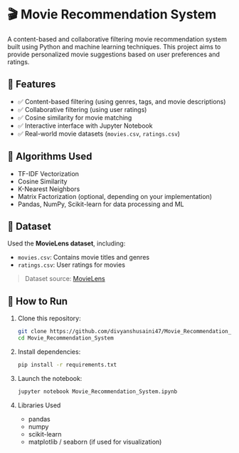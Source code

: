 # 🎬 Movie Recommendation System

A content-based and collaborative filtering movie recommendation system built using Python and machine learning techniques. This project aims to provide personalized movie suggestions based on user preferences and ratings.

## 📌 Features

- ✅ Content-based filtering (using genres, tags, and movie descriptions)
- ✅ Collaborative filtering (using user ratings)
- ✅ Cosine similarity for movie matching
- ✅ Interactive interface with Jupyter Notebook
- ✅ Real-world movie datasets (`movies.csv`, `ratings.csv`)

## 🧠 Algorithms Used

- TF-IDF Vectorization
- Cosine Similarity
- K-Nearest Neighbors
- Matrix Factorization (optional, depending on your implementation)
- Pandas, NumPy, Scikit-learn for data processing and ML

## 📂 Dataset

Used the **MovieLens dataset**, including:
- `movies.csv`: Contains movie titles and genres
- `ratings.csv`: User ratings for movies

> Dataset source: [MovieLens](https://grouplens.org/datasets/movielens/)

## 🚀 How to Run

1. Clone this repository:
   ```bash
   git clone https://github.com/divyanshusaini47/Movie_Recommendation_System.git
   cd Movie_Recommendation_System

2. Install dependencies:
   ``` bash
   pip install -r requirements.txt

3. Launch the notebook:
   ``` bash
   jupyter notebook Movie_Recommendation_System.ipynb

4. Libraries Used
    
   - pandas
   - numpy
   - scikit-learn
   - matplotlib / seaborn (if used for visualization)

